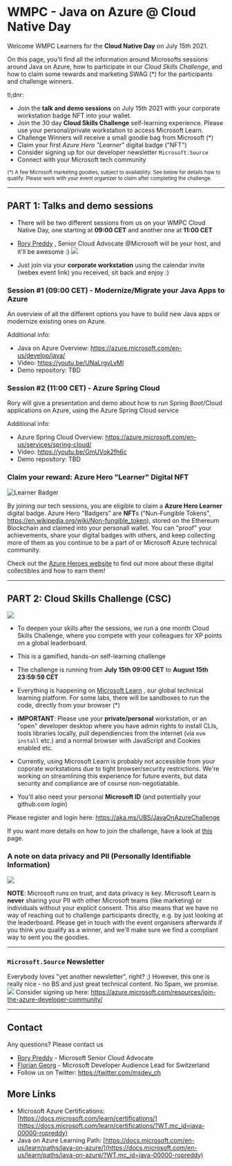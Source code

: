 # WMPC - Java on Azure @ Cloud Native Day

Welcome WMPC Learners for the **Cloud Native Day** on July 15th 2021.


On this page, you'll find all the information around Microsofts 
sessions around Java on Azure, how to participate in our *Cloud Skills Challenge*, and how to claim some rewards and marketing SWAG (*) for the participants and challenge winners.

tl;dnr: 
- Join the **talk and demo sessions** on July 15th 2021 with your corporate workstation
badge NFT into your wallet.
- Join the 30 day **Cloud Skills Challenge** self-learning experience.
Please use your personal/private workstation to access Microsoft Learn.
- Challenge Winners will receive a small goodie bag from Microsoft (*)
- Claim your first *Azure Hero "Learner"* digital badge ("NFT")
- Consider signing up for our developer newsletter ``Microsoft.Source`` 
- Connect with your Microsoft tech community


<small>
(*) A few Microsoft marketing goodies, subject to availability. See below for details how to qualify.
Please work with your event organizer to claim after completing the challenge.
</small>


---



## PART 1: Talks and demo sessions
  - There will be two different sessions from us on your WMPC Cloud Native Day, one starting at **09:00 CET** and another one at **11:00 CET**

  -  [Rory Preddy](https://twitter.com/rorypreddy) , Senior Cloud Advocate @Microsoft will be your host, and it'll be awesome :)
  ![](https://pbs.twimg.com/profile_images/1347188864390221825/EL--jfK9_400x400.jpg)


  - Just join via your **corporate workstation** using the calendar invite (webex event link) you received, sit back and enjoy :) 
### Session #1 (09:00 CET) - Modernize/Migrate your Java Apps to Azure
An overview of all the different options you have to build new Java apps or modernize existing ones on Azure.

Additional info:
- Java on Azure Overview: https://azure.microsoft.com/en-us/develop/java/
- Video: https://youtu.be/UNaLrgyLvMI
- Demo repository: TBD

### Session #2 (11:00 CET) - Azure Spring Cloud
Rory will give a presentation and demo about how to run Spring Boot/Cloud applications on Azure, using the Azure Spring Cloud service

Additional info:
- Azure Spring Cloud Overview: https://azure.microsoft.com/en-us/services/spring-cloud/
- Video: https://youtu.be/GmUVok2fh6c 
- Demo repository: TBD



### Claim your reward: Azure Hero "Learner" Digital NFT
![Learner Badger](https://www.microsoft.com/Skills/Content/images/azureHeroes/newBadgers/learner.jpg)

By joining our tech sessions, you are eligible to claim a **Azure Hero Learner** digital badge. 
Azure Hero "Badgers" are **NFT**s ("Nun-Fungible Tokens", https://en.wikipedia.org/wiki/Non-fungible_token), stored on the Ethereum Blockchain and claimed into your personall wallet. 
You can "proof" your achievements, share your digital badges with others, and keep collecting more of them as you continue to be a part of or Microsoft Azure technical community.

Check out the [Azure Heroes website](https://www.microsoft.com/skills/azureheroes) to find out more about these digital collectibles and how to earn them!




---


## PART 2: Cloud Skills Challenge (CSC)
  ![](https://learn.microsoft.com/images/learn_left_icon.png)
  - To deepen your skills after the sessions, we run a one month Cloud Skills Challenge, where you compete with your colleagues for XP points on a global leaderboard.
  
  
  - This is a gamified, hands-on self-learning challenge
  - The challenge is running from **July 15th 09:00 CET** to **August 15th 23:59:59 CET**
  - Everything is happening on [Microsoft Learn](https://learn.microsoft.com/) , our global technical learning platform. For some labs, there will be sandboxes to run the code, directly from your browser (*)
  - **IMPORTANT**: Please use your **private/personal** workstation, or an "open" developer desktop where you have admin rights to install CLIs, tools libraries locally, pull dependiencies from the internet (via ``mvm install`` etc.) and a normal browser with JavaScript and Cookies enabled etc.
  - Currently, using Microsoft Learn is probably not accessible from your coporate workstations due to tight browser/security restrictions. We're working on streamlining this experience for future events, but data security and compliance are of course non-negotiatable. 
  - You'll also need your personal **Microsoft ID** (and potentially your github.com login)
  
  
Please register and login here: https://aka.ms/UBS/JavaOnAzureChallenge

If you want more details on how to join the challenge, have a look at [this](./CSC.md) page.


   


### A note on data privacy and PII (Personally Identifiable Information)
  ![](https://learn.microsoft.com/images/learn_right_icon.png)


**NOTE**: Microsoft runs on trust, and data privacy is key. 
Microsoft Learn is **never** sharing your PII with other Microsoft teams (like marketing) or individuals without your explicit consent. This also means that we have no way of reaching out to challenge participants directly, e.g. by just looking at the leaderboard.
Please get in touch with the event organisers afterwards if you think you qualify as a winner, and we'll make sure we find a compliant way to sent you the goodies.


---

### ``Microsoft.Source`` Newsletter
Everybody loves "yet another newsletter", right? ;) However, this one is really nice - no BS and just great technical content. No Spam, we promise. 
![](https://azurecomcdn.azureedge.net/cvt-226ae6ce2dace5268def8efe908dfe4b75a17f77e99263ae0a2057961c6919ee/images/page/resources/join-the-azure-developer-community/newsletter.png)
Consider signing up here: https://azure.microsoft.com/resources/join-the-azure-developer-community/


---

## Contact
Any questions? Please contact us 
- [Rory Preddy](https://twitter.com/rorypreddy) - Microsoft Senior Cloud Advocate
- [Florian Georg](https://twitter.com/florian_georg) - Microsoft Developer Audience Lead for Switzerland 
- Follow us on Twitter: https://twitter.com/msdev_ch


## More Links
- Microsoft Azure Certifications:
[https://docs.microsoft.com/learn/certifications/](https://docs.microsoft.com/learn/certifications/?WT.mc_id=java-00000-ropreddy)
- Java on Azure Learning Path: 
[https://docs.microsoft.com/en-us/learn/paths/java-on-azure/](https://docs.microsoft.com/en-us/learn/paths/java-on-azure/?WT.mc_id=java-00000-ropreddy)

